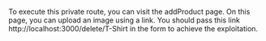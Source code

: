 To execute this private route, you can visit the addProduct page. On this page, you can upload an image using a link.
You should pass this link http://localhost:3000/delete/T-Shirt in the form to achieve the exploitation.